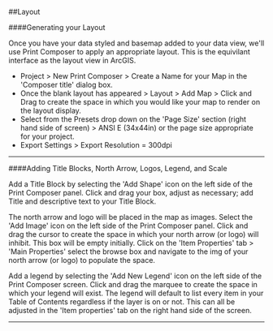 
##Layout

####Generating your Layout

Once you have your data styled and basemap added to your data view, we'll use Print Composer to apply an appropriate layout. This is the equivilant interface as the layout view in ArcGIS.
  - Project > New Print Composer > Create a Name for your Map in the 'Composer title' dialog box.
  - Once the blank layout has appeared > Layout > Add Map > Click and Drag to create the space in which you would like your map to render on the layout display. 
  - Select from the Presets drop down on the 'Page Size' section (right hand side of screen) > ANSI E (34x44in) or the page size appropriate for your project.
  - Export Settings > Export Resolution = 300dpi
  
---
 
####Adding Title Blocks, North Arrow, Logos, Legend, and Scale

Add a Title Block by selecting the 'Add Shape' icon on the left side of the Print Composer panel. Click and drag your box, adjust as necessary; add Title and descriptive text to your Title Block.

The north arrow and logo will be placed in the map as images. Select the 'Add Image' icon on the left side of the Print Composer panel. Click and drag the cursor to create the space in which your north arrow (or logo) will inhibit. This box will be empty initially. Click on the 'Item Properties' tab > 'Main Properties' select the browse box and navigate to the img of your north arrow (or logo) to populate the space.

Add a legend by selecting the 'Add New Legend' icon on the left side of the Print Composer screen. Click and drag the marquee to create the space in which your legend will exist. The legend will default to list every item in your Table of Contents regardless if the layer is on or not. This can all be adjusted in the 'Item properties' tab on the right hand side of the screen. 

---
